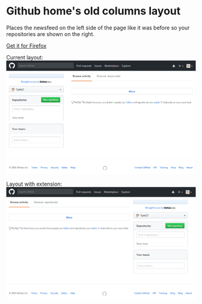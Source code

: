 # Github home's old columns layout
Places the newsfeed on the left side of the page like it was before so your repositories are shown on the right.

[Get it for Firefox](https://addons.mozilla.org/en-US/firefox/addon/oldgithubhomelayout/)

Current layout:
![Current layout image](https://raw.githubusercontent.com/Tym17/OldGithubHomeLayout/master/media/currentlayout.PNG)

Layout with extension:
![layout with extension image](https://raw.githubusercontent.com/Tym17/OldGithubHomeLayout/master/media/pluginlayout.PNG)
